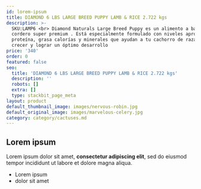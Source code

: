 ```yaml
---
id: lorem-ipsum
title: DIAMOND 6 LBS LARGE BREED PUPPY LAMB & RICE 2.722 kgs
description: >-
  SKU:LAMP6 <br> Diamond Naturals Large Breed Puppy es un alimento a base de
  cordero super premium . Está especialmente formulado con niveles apropiados de
  proteína, grasa calorías y minerales que ayudan a tu cachorro de raza grande a
  crecer y lograr un óptimo desarrollo
price: '340'
order: 0
featured: false
seo:
  title: 'DIAMOND 6 LBS LARGE BREED PUPPY LAMB & RICE 2.722 kgs'
  description: ''
  robots: []
  extra: []
  type: stackbit_page_meta
layout: product
default_thumbnail_image: images/nervous-robin.jpg
default_original_image: images/marvelous-celery.jpg
category: category/cactuses.md
---
```

## Lorem ipsum

Lorem ipsum dolor sit amet, **consectetur adipiscing elit**, sed do eiusmod tempor incididunt ut labore et dolore magna aliqua.

- Lorem ipsum
- dolor sit amet